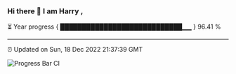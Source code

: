 ### Hi there 👋 I am Harry , 

⏳ Year progress { ████████████████████████████▁▁ } 96.41 %

---

⏰ Updated on Sun, 18 Dec 2022 21:37:39 GMT

![Progress Bar CI](https://github.com/duykhang68/duykhang68/workflows/Progress%20Bar%20CI/badge.svg)
